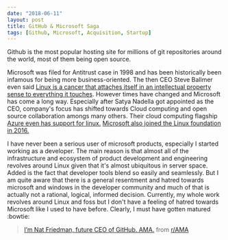 ```yaml
---
date: "2018-06-11"
layout: post
title: GitHub & Microsoft Saga
tags: [Github, Microsoft, Acquisition, Startup]
---
```


Github is the most popular hosting site for millions of git repositories around the world, most of them being open source.

Microsoft was filed for Antitrust case in 1998 and has been historically been infamous for being more business-oriented. The then CEO Steve Ballmer even said [Linux is a cancer that attaches itself in an intellectual property sense to everything it touches](https://www.theregister.co.uk/2001/06/02/ballmer_linux_is_a_cancer/). However times have changed and Microsoft has come a long way. Especially after Satya Nadella got appointed as the CEO, company's focus has shifted towards Cloud computing and open source collaboration amongs many others. Their cloud computing flagship [Azure even has support for linux.](https://support.microsoft.com/en-in/help/2941892/support-for-linux-and-open-source-technology-in-azure) [Microsoft also joined the Linux foundation in 2016.](https://techcrunch.com/2016/11/16/microsoft-joins-the-linux-foundation/)

I have never been a serious user of microsoft products, especially I started working as a developer. The main reason is that almost all of the infrastructure and ecosystem of product development and engineering revolves around Linux given that it's almost ubiquitous in server space. Added is the fact that developer tools blend so easily and seamlessly. But I am quite aware that there is a general resentment and hatred towards microsoft and windows in the developer community and much of that is actually not a rational, logical, informed decision. Currently, my whole work revolves around Linux and foss but I don't have a feeling of hatred towards Microsoft like I used to have before. Clearly, I must have gotten matured :bowtie: 


<blockquote class="reddit-card" data-card-created="1528692999"><a href="https://www.reddit.com/r/AMA/comments/8pc8mf/im_nat_friedman_future_ceo_of_github_ama/">I’m Nat Friedman, future CEO of GitHub. AMA.</a> from <a href="http://www.reddit.com/r/AMA">r/AMA</a></blockquote>
<script async src="//embed.redditmedia.com/widgets/platform.js" charset="UTF-8"></script>
